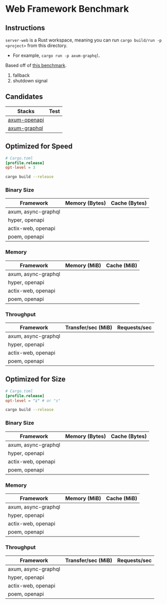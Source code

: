 # Web Framework Benchmark

## Instructions

`server-web` is a Rust workspace, meaning you can run `cargo build/run -p <project>` from this directory.
- For example, `cargo run -p axum-graphql`.

Based off of [this benchmark](https://github.com/piaoger/webframework-bench).

1. fallback
2. shutdown signal



## Candidates

Stacks |  Test
--- | ---
[axum-openapi](./axum-openapi/README.md) |
[axum-graphql](./axum-graphql/README.md) |

## Optimized for Speed


```toml
# Cargo.toml
[profile.release]
opt-level = 3
```

```bash
cargo build --release
```

### Binary Size

Framework | Memory (Bytes) | Cache (Bytes)
--- | --- | ---
axum, async-graphql| |
hyper, openapi | |
actix-web, openapi | | 
poem, openapi | |

### Memory

Framework | Memory (MiB) | Cache (MiB)
--- | --- | ---
axum, async-graphql| |
hyper, openapi | |
actix-web, openapi | | 
poem, openapi | |

### Throughput

Framework | Transfer/sec (MiB) | Requests/sec
--- | --- | ---
axum, async-graphql| |
hyper, openapi | |
actix-web, openapi | | 
poem, openapi | |

## Optimized for Size

```toml
# Cargo.toml
[profile.release]
opt-level = "z" # or "s"
```

```bash
cargo build --release
```

### Binary Size

Framework | Memory (Bytes) | Cache (Bytes)
--- | --- | ---
axum, async-graphql| |
hyper, openapi | |
actix-web, openapi | | 
poem, openapi | |

### Memory

Framework | Memory (MiB) | Cache (MiB)
--- | --- | ---
axum, async-graphql| |
hyper, openapi | |
actix-web, openapi | | 
poem, openapi | |

### Throughput

Framework | Transfer/sec (MiB) | Requests/sec
--- | --- | ---
axum, async-graphql| |
hyper, openapi | |
actix-web, openapi | | 
poem, openapi | |
